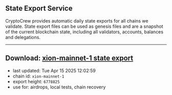 ## State Export Service
CryptoCrew provides automatic daily state exports for all chains we validate. State export files can be used as genesis files and are a snapshot of the current blockchain state, including all validators, accounts, balances and delegations.

---
**Download: [xion-mainnet-1 state export](https://dl-eu2.ccvalidators.com/SERVICE/xion/xion-mainnet-1_export_6778825.json)**
---

- last updated: Tue Apr 15 2025 12:02:59
- chain id: `xion-mainnet-1`
- export height: `6778825`
- use for: airdrops, local tests, chain recovery
